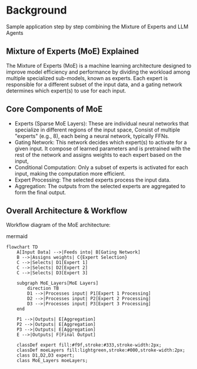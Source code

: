 # Background
Sample application step by step combining the Mixture of Experts and LLM Agents

## Mixture of Experts (MoE) Explained
The Mixture of Experts (MoE) is a machine learning architecture designed to improve model efficiency and performance by dividing the workload among multiple specialized sub-models, known as experts. Each expert is responsible for a different subset of the input data, and a gating network determines which expert(s) to use for each input.

## Core Components of MoE
- Experts (Sparse MoE Layers): These are individual neural networks that specialize in different regions of the input space, Consist of multiple "experts" (e.g., 8), each being a neural network, typically FFNs.
- Gating Network: This network decides which expert(s) to activate for a given input. It compose of learned parameters and is pretrained with the rest of the network and assigns weights to each expert based on the input, 
- Conditional Computation: Only a subset of experts is activated for each input, making the computation more efficient.
- Expert Processing: The selected experts process the input data.
- Aggregation: The outputs from the selected experts are aggregated to form the final output.

## Overall Architecture & Workflow

Workflow diagram of the MoE architecture:

mermaid
```
flowchart TD
    A[Input Data] -->|Feeds into| B[Gating Network]
    B -->|Assigns weights| C{Expert Selection}
    C -->|Selects| D1[Expert 1]
    C -->|Selects| D2[Expert 2]
    C -->|Selects| D3[Expert 3]
    
    subgraph MoE_Layers[MoE Layers]
        direction TB
        D1 -->|Processes input| P1[Expert 1 Processing]
        D2 -->|Processes input| P2[Expert 2 Processing]
        D3 -->|Processes input| P3[Expert 3 Processing]
    end
    
    P1 -->|Outputs| E[Aggregation]
    P2 -->|Outputs| E[Aggregation]
    P3 -->|Outputs| E[Aggregation]
    E -->|Outputs| F[Final Output]

    classDef expert fill:#f9f,stroke:#333,stroke-width:2px;
    classDef moeLayers fill:lightgreen,stroke:#000,stroke-width:2px;
    class D1,D2,D3 expert;
    class MoE_Layers moeLayers;
```